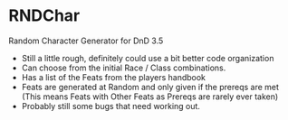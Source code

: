 RNDChar
=======

Random Character Generator for DnD 3.5

- Still a little rough, definitely could use a bit better code organization
- Can choose from the initial Race / Class combinations.
- Has a list of the Feats from the players handbook
- Feats are generated at Random and only given if the prereqs are met (This means Feats with Other Feats as Prereqs are rarely ever taken)
- Probably still some bugs that need working out. 
